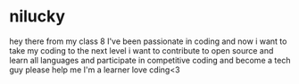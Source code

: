 # nilucky
hey there from my class 8 I've been passionate in coding and now i want to take my coding to the next level i want to contribute to open source and learn all languages and participate in competitive coding and become a tech guy please help me I'm a learner
love cding<3
